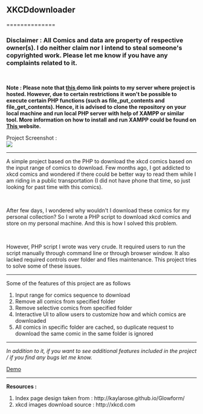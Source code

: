 <h2> XKCDdownloader </h2>
==============
<h3><b>Disclaimer : All Comics and data are property of respective owner(s). I do neither claim nor I intend to steal someone's copyrighted work. Please let me know if you have any complaints related to it. </b> </h3>
<br/>
<p>
<b>
Note : Please note that <a href='http://jayeshkawli.com/xkcddownloader/index.html'> this </a> demo link points to my server where project is hosted. However, due to certain restrictions it won't be possible to execute certain PHP functions (such as file_put_contents and file_get_contents). Hence, it is advised to clone the repository on your local machine and run local PHP server with help of XAMPP or similar tool. More information on how to install and run XAMPP could be found on <a href='https://www.udemy.com/blog/xampp-tutorial/'> This </a> website.
</b>
</p>
<p>
Project Screenshot : <br/>
<img src='http://jayeshkawli.com/xkcddownloader/xkcdScreenshot.png'>
</p>

<hr>
<p>
A simple project based on the PHP to download the xkcd comics based on the input range of comics to download.
Few months ago, I got addicted to xkcd comics and wondered if there could be better way to read them while I am riding in a public transportation (I did not have phone that time, so just looking for past time with this comics).
</p>
<br>
<p>
After few days, I wondered why wouldn't I download these comics for my personal collection? So I wrote a PHP script to download xkcd comics and store on my personal machine. And this is how I solved this problem. 
</p>
<br>
<p>
However, PHP script I wrote was very crude. It required users to run the script manually through command line or through browser window. It also lacked required controls over folder and files maintenance. This project tries to solve some of these issues.
</p>

<hr>
Some of the features of this project are as follows

1. Input range for comics sequence to download
2. Remove all comics from specified folder
3. Remove selective comics from specified folder
4. Interactive UI to allow users to customize how and which comics are downloaded
5. All comics in specific folder are cached, so duplicate request to download the same comic in the same folder is ignored
<hr>
<i>
In addition to it, if you want to see additional features included in the project / if you find any bugs let me know.
</i>
<p>
<a href='http://jayeshkawli.com/xkcddownloader/index.html'> Demo </a>
</p>
<p>
<hr>
<b>Resources : </b>
<ol>
<li> Index page design taken from : http://kaylarose.github.io/Glowform/ </li>
<li> xkcd images download source :  http://xkcd.com </li>
</ol>
